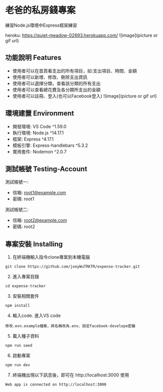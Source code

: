 # 老爸的私房錢專案
練習Node.js環境中Express框架練習

heroku: https://quiet-meadow-02693.herokuapp.com/
![image](picture or gif url)
## 功能說明 Features
* 使用者可以在首頁看支出的所有項目，如:支出項目、時間、金額
* 使用者可以新增、修改、刪除支出資訊
* 使用者可以選擇分類，查看該分類的所有支出
* 使用者可以查看總花費及各分類所支出的金額
* 使用者可以註冊、登入(也可以Facebook登入)
![image](picture or gif url)

## 環境建置 Environment
* 開發環境: VS Code ^1.59.0
* 執行環境: Node.js ^14.17.1
* 框架: Express ^4.17.1
* 模板引擎: Express-handlebars ^5.3.2
* 實用套件: Nodemon ^2.0.7

## 測試帳號 Testing-Account
測試帳號一: 
* 信箱: root1@example.com
* 密碼: root1

測試帳號二: 
* 信箱: root2@example.com
* 密碼: root2

## 專案安裝 Installing
  1. 在終端機輸入指令clone專案到本機電腦

    git clone https://github.com/joeyWuTRKTR/expense-tracker.git
  2. 進入專案目錄  

    cd expense-tracker
  3. 安裝相關套件  

    npm install
  4. 輸入code. 進入VS code

    修改.evn.example檔案，將名稱改為.env、設定facebook-develope密鑰
  5. 載入種子資料  

    npm run seed
  6. 啟動專案  

    npm run dev
  7. 終端機出現以下訊息後，即可在 http://localhost:3000 使用  

    Web app is connected on http://localhost:3000
